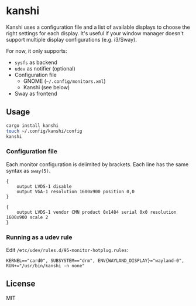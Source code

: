 # kanshi

Kanshi uses a configuration file and a list of available displays to choose the
right settings for each display. It's useful if your window manager doesn't
support multiple display configurations (e.g. i3/Sway).

For now, it only supports:

* `sysfs` as backend
* `udev` as notifier (optional)
* Configuration file
	* GNOME (`~/.config/monitors.xml`)
	* Kanshi (see below)
* Sway as frontend

## Usage

```sh
cargo install kanshi
touch ~/.config/kanshi/config
kanshi
```

### Configuration file

Each monitor configuration is delimited by brackets. Each line has the same
syntax as `sway(5)`.

```
{
	output LVDS-1 disable
	output VGA-1 resolution 1600x900 position 0,0
}

{
	output LVDS-1 vendor CMN product 0x1484 serial 0x0 resolution 1600x900 scale 2
}
```

### Running as a udev rule

Edit `/etc/udev/rules.d/95-monitor-hotplug.rules`:

```
KERNEL=="card0", SUBSYSTEM=="drm", ENV{WAYLAND_DISPLAY}="wayland-0", RUN+="/usr/bin/kanshi -n none"
```

## License

MIT
